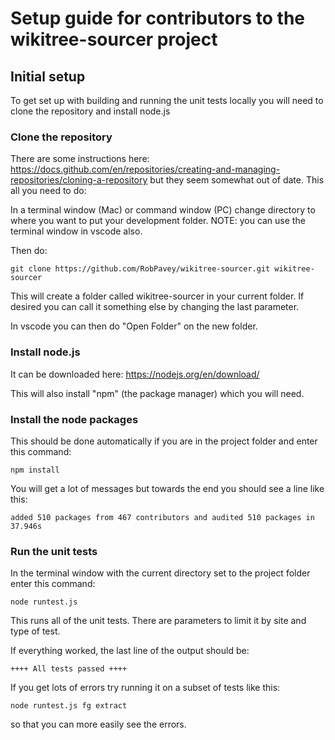 # Setup guide for contributors to the wikitree-sourcer project

## Initial setup

To get set up with building and running the unit tests locally you will need to clone the repository and install node.js

### Clone the repository

There are some instructions here: https://docs.github.com/en/repositories/creating-and-managing-repositories/cloning-a-repository but they seem somewhat out of date. This all you need to do:

In a terminal window (Mac) or command window (PC) change directory to where you want to put your development folder. NOTE: you can use the terminal window in vscode also.

Then do:

`git clone https://github.com/RobPavey/wikitree-sourcer.git wikitree-sourcer`

This will create a folder called wikitree-sourcer in your current folder.  If desired you can call it something else by changing the last parameter.

In vscode you can then do "Open Folder" on the new folder.

### Install node.js

It can be downloaded here: https://nodejs.org/en/download/

This will also install "npm" (the package manager) which you will need.

### Install the node packages

This should be done automatically if you are in the project folder and enter this command:

`npm install`

You will get a lot of messages but towards the end you should see a line like this:

`added 510 packages from 467 contributors and audited 510 packages in 37.946s`

### Run the unit tests

In the terminal window with the current directory set to the project folder enter this command:

`node runtest.js`

This runs all of the unit tests. There are parameters to limit it by site and type of test.

If everything worked, the last line of the output should be:

`++++ All tests passed ++++`

If you get lots of errors try running it on a subset of tests like this:

`node runtest.js fg extract`

so that you can more easily see the errors.

